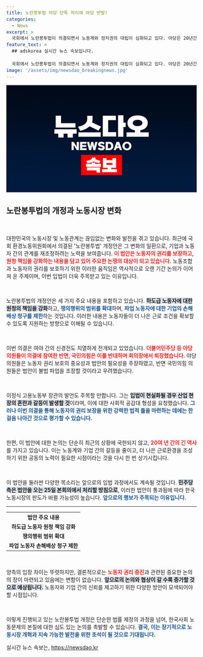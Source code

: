```yaml
---
title: 노란봉투법 야당 단독 처리에 여당 반발!
categories:
  - News
excerpt: >
  국회에서 노란봉투법이 의결되면서 노동계와 정치권의 대립이 심화되고 있다. 야당은 20년간 논의된 법안의 처리에 힘쓰는 반면, 여당은 국민 부담을 우려하며 반대 입장을 고수하고 있다. 지금, 그 갈등의 최전선에서 어떤 미래가 기다리고 있을까?
feature_text: >
  ## adskorea 실시간 뉴스 속보입니다.

  국회에서 노란봉투법이 의결되면서 노동계와 정치권의 대립이 심화되고 있다. 야당은 20년간 논의된 법안의 처리에 힘쓰는 반면, 여당은 국민 부담을 우려하며 반대 입장을 고수하고 있다. 지금, 그 갈등의 최전선에서 어떤 미래가 기다리고 있을까?
image: '/assets/img/newsdao_breakingnews.jpg'
---
```


<p><img src="/assets/img/newsdao_breakingnews.jpg" alt="adskorea 속보" /></p>

<h2 data-ke-size="size26">노란봉투법의 개정과 노동시장 변화</h2>

<p data-ke-size="size16">&nbsp;</p>

<p>대한민국의 노동시장 및 노동관계는 끊임없는 변화와 발전을 겪고 있습니다. 최근에 국회 환경노동위원회에서 의결된 '노란봉투법' 개정안은 그 변화의 일환으로, 기업과 노동자 간의 관계를 재조정하려는 노력을 보여줍니다. <b><span style="color: #ee2323;">이 법안은 노동자의 권리를 보장하고, 원청 책임을 강화하는 내용을 담고 있어 주요한 논쟁의 대상이 되고 있습니다.</span></b> 노동조합과 노동자의 권리를 보호하기 위한 이러한 움직임은 역사적으로 오랜 기간 논의가 이어져 온 주제이며, 이번 입법이 더욱 주목받고 있는 이유입니다. </p>

<p data-ke-size="size16">&nbsp;</p>

<p>노란봉투법의 개정안은 세 가지 주요 내용을 포함하고 있습니다. <b><span style="background-color: #21538527;">하도급 노동자에 대한 원청의 책임을 강화</span></b>하고, <b><span style="color: #1a5490;">쟁의행위의 범위를 확대</span></b>하며, <b><span style="color: #1a5490;">파업 노동자에 대한 기업의 손해배상 청구를 제한</span></b>하는 것입니다. 이러한 내용은 노동자들이 더 나은 근로 조건을 확보할 수 있도록 지원하는 방향으로 이해될 수 있습니다. </p>

<p data-ke-size="size16">&nbsp;</p>

<p>이번 의결은 여야 간의 신경전도 치열하게 전개되고 있었습니다. <b><span style="color: #ee2323;">더불어민주당 등 야당 의원들이 의결에 참여한 반면, 국민의힘은 이를 반대하며 회의장에서 퇴장했습니다.</span></b> 야당 의원들은 노동자 권리 보호의 중요성과 법안의 필요성을 주장하였고, 반면 국민의힘 의원들은 법안이 불법 파업을 조장할 것이라고 우려했습니다.</p>

<p data-ke-size="size16">&nbsp;</p>

<p>이정식 고용노동부 장관의 발언도 주목할 만합니다. 그는 <b><span style="background-color: #21538527;">입법이 현실화될 경우 산업 현장의 혼란과 갈등이 발생할 것</span></b>이라며, 이에 대한 사회적 공감대 형성을 요청했습니다. <b><span style="color: #1a5490;">그러나 이번 의결을 통해 노동자의 권리 보장을 위한 강력한 법적 틀을 마련하는 데에는 한 걸음 나아간 것으로 평가할 수 있습니다.</span></b> </p>

<p data-ke-size="size16">&nbsp;</p>

<p>한편, 이 법안에 대한 논의는 단순히 최근의 상황에 국한되지 않고, <b><span style="color: #ee2323;">20여 년 간의 긴 역사</span></b>를 가지고 있습니다. 이는 노동계와 기업 간의 갈등을 줄이고, 더 나은 근로환경을 조성하기 위한 공동의 노력이 필요한 시점이라는 것을 다시 한 번 상기시킵니다. </p>

<p data-ke-size="size16">&nbsp;</p>

<p>이 법안을 둘러싼 다양한 목소리는 앞으로의 입법 과정에서도 계속될 것입니다. <b><span style="background-color: #21538527;">민주당 측은 법안을 오는 25일 본회의에서 처리할 방침으로</span></b>, 이러한 법안이 통과됨에 따라 한국 노동시장의 판도가 바뀔 가능성이 높습니다. <b><span style="color: #1a5490;">앞으로의 행보가 주목되는 이유입니다.</span></b></p>

<hr>

<table>
    <tr>
        <td style="text-align: center; height: 17px;"><b>법안 주요 내용</b></td>
    </tr>
    <tr>
        <td style="text-align: center; height: 17px;"><b>하도급 노동자 원청 책임 강화</b></td>
    </tr>
    <tr>
        <td style="text-align: center; height: 17px;"><b>쟁의행위 범위 확대</b></td>
    </tr>
    <tr>
        <td style="text-align: center; height: 17px;"><b>파업 노동자 손해배상 청구 제한</b></td>
    </tr>
</table>

<p data-ke-size="size16">&nbsp;</p>

<p>양측의 입장 차이는 뚜렷하지만, 결론적으로는 <b><span style="color: #ee2323;">노동자 권리 증진</span></b>과 관련된 중요한 논의의 장이 마련되고 있음에는 변함이 없습니다. <b><span style="background-color: #21538527;">앞으로의 논의와 협상이 갈 수록 증가할 것으로 예상됩니다.</span></b> 노동자와 기업 간의 신뢰를 제고하기 위한 다양한 방안이 모색되어야 할 시점입니다. </p>

<p data-ke-size="size16">&nbsp;</p>

<p>이렇게 진행되고 있는 노란봉투법 개정은 단순한 법률 제정의 과정을 넘어, 한국사회 노동문제의 본질에 대한 심도 있는 논의를 촉발할 수 있습니다. <b><span style="color: #1a5490;">결국, 이는 장기적으로 노동시장 개혁과 지속 가능한 발전을 위한 초석이 될 것으로 기대됩니다.</span></b></p>
실시간 뉴스 속보는, <a href="https://newsdao.kr" rel="dofollow">https://newsdao.kr</a>


